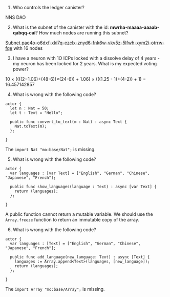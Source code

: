 1. Who controls the ledger canister?

NNS DAO

2. What is the subnet of the canister with the id: **mwrha-maaaa-aaaab-qabqq-cai**? How much nodes are running this subnet?

[Subnet pae4o-o6dxf-xki7q-ezclx-znyd6-fnk6w-vkv5z-5lfwh-xym2i-otrrw-fqe](https://dashboard.internetcomputer.org/subnet/pae4o-o6dxf-xki7q-ezclx-znyd6-fnk6w-vkv5z-5lfwh-xym2i-otrrw-fqe) with 16 nodes

3. I have a neuron with 1O ICPs locked with a dissolve delay of 4 years - my neuron has been locked for 2 years. What is my expected voting power?

10 × ((((2−1.06)÷(48-6))×(24-6)) + 1.06) × (((1.25 - 1)÷(4-2)) + 1) = 16.457142857

4. What is wrong with the following code?
```
actor {
  let n : Nat = 50;
  let t : Text = "Hello";

  public func convert_to_text(m : Nat) : async Text {
    Nat.toText(m);
  };
 
}
```

The `import Nat "mo:base/Nat";` is missing.

5. What is wrong with the following code?
```
actor {
  var languages : [var Text] = ["English", "German", "Chinese", "Japanese", "French"];

  public func show_languages(language : Text) : async [var Text] {
    return (languages);
  };
 
}
```

A public function cannot return a mutable variable. We should use the `Array.freeze` function to return an immutable copy of the array.

6. What is wrong with the following code?
```
actor {
  var languages : [Text] = ["English", "German", "Chinese", "Japanese", "French"];

  public func add_language(new_language: Text) : async [Text] {
    languages := Array.append<Text>(languages, [new_language]);
    return (languages);
  };
 
}
```

The `import Array "mo:base/Array";` is missing.